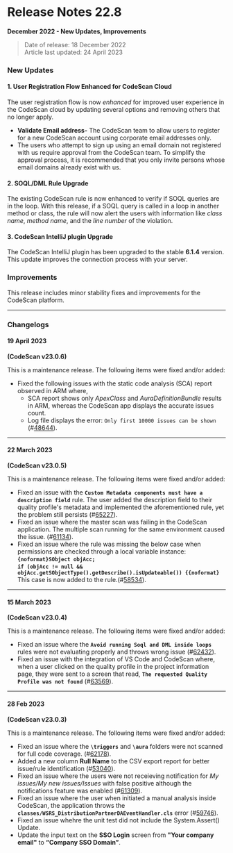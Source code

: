 # Release Notes 22.8

**December 2022 - New Updates, Improvements**

> Date of release: 18 December 2022\
> Article last updated: 24 April 2023

### New Updates <a href="#new-updates" id="new-updates"></a>

#### 1. User Registration Flow Enhanced for CodeScan Cloud <a href="#1-user-registration-flow-enhanced-for-codescan-cloud" id="1-user-registration-flow-enhanced-for-codescan-cloud"></a>

The user registration flow is now _enhanced_ for improved user experience in the CodeScan cloud by updating several options and removing others that no longer apply.

* **Validate Email address-** The CodeScan team to allow users to register for a new CodeScan account using corporate email addresses only.
* The users who attempt to sign up using an email domain not registered with us require approval from the CodeScan team. To simplify the approval process, it is recommended that you only invite persons whose email domains already exist with us.

#### 2. SOQL/DML Rule Upgrade <a href="#2-soqldml-rule-upgrade" id="2-soqldml-rule-upgrade"></a>

The existing CodeScan rule is now enhanced to verify if SOQL queries are in the loop. With this release, if a SOQL query is called in a loop in another method or class, the rule will now alert the users with information like _class name_, _method name_, and the _line number_ of the violation.

#### 3. CodeScan IntelliJ plugin Upgrade <a href="#3-codescan-intellij-plugin-upgrade" id="3-codescan-intellij-plugin-upgrade"></a>

The CodeScan IntelliJ plugin has been upgraded to the stable **6.1.4** version. This update improves the connection process with your server.

### Improvements <a href="#improvements" id="improvements"></a>

This release includes minor stability fixes and improvements for the CodeScan platform.

***

### Changelogs <a href="#changelogs" id="changelogs"></a>

#### 19 April 2023 <a href="#19-april-2023" id="19-april-2023"></a>

**(CodeScan v23.0.6)**

This is a maintenance release. The following items were fixed and/or added:

* Fixed the following issues with the static code analysis (SCA) report observed in ARM where,
  * SCA report shows only _ApexClass_ and _AuraDefinitionBundle_ results in ARM, whereas the CodeScan app displays the accurate issues count.
  * Log file displays the error: `Only first 10000 issues can be shown` (#[48644](https://support.autorabit.com/support/autorabit/ShowHomePage.do#Cases/dv/241415000082753293)).

***

#### 22 March 2023 <a href="#22-march-2023" id="22-march-2023"></a>

**(CodeScan v23.0.5)**

This is a maintenance release. The following items were fixed and/or added:

* Fixed an issue with the **`Custom Metadata components must have a description field`** rule. The user added the description field to their quality profile's metadata and implemented the aforementioned rule, yet the problem still persists (#[65227](https://support.autorabit.com/support/autorabit/ShowHomePage.do#Cases/dv/241415000104349078)).
* Fixed an issue where the master scan was failing in the CodeScan application. The multiple scan running for the same environment caused the issue. (#[61134](https://support.autorabit.com/support/autorabit/ShowHomePage.do#Cases/dv/241415000098014584)).
* Fixed an issue where the rule was missing the below case when permissions are checked through a local variable instance:\
  **`{noformat}SObject objAcc;`**\
  **`if (objAcc != null && objAcc.getSObjectType().getDescribe().isUpdateable()) {{noformat}`**\
  This case is now added to the rule.(#[58534](https://support.autorabit.com/support/autorabit/ShowHomePage.do#Cases/dv/241415000095397001)).

***

#### 15 March 2023 <a href="#15-march-2023" id="15-march-2023"></a>

**(CodeScan v23.0.4)**

This is a maintenance release. The following items were fixed and/or added:

* Fixed an issue where the **`Avoid running Soql and DML inside loops`** rules were not evaluating properly and throws wrong issue (#[62432](https://support.autorabit.com/support/autorabit/ShowHomePage.do#Cases/dv/241415000100116773)).
* Fixed an issue with the integration of VS Code and CodeScan where, when a user clicked on the quality profile in the project information page, they were sent to a screen that read, **`The requested Quality Profile was not found`** (#[63569](https://support.autorabit.com/support/autorabit/ShowHomePage.do#Cases/dv/241415000101941939)).

***

#### 28 Feb 2023 <a href="#28-feb-2023" id="28-feb-2023"></a>

**(CodeScan v23.0.3)**

This is a maintenance release. The following items were fixed and/or added:

* Fixed an issue where the **`\triggers`** and **`\aura`** folders were not scanned for full code coverage. (#[62178](https://support.autorabit.com/support/autorabit/ShowHomePage.do#Cases/dv/241415000099818356)).
* Added a new column **Rull Name** to the CSV export report for better issue/rule identification (#[53040](https://support.autorabit.com/support/autorabit/ShowHomePage.do#Cases/dv/241415000087182005)).
* Fixed an issue where the users were not receieving notification for _My issues/My new issues/Issues_ with false positive although the notifications feature was enabled (#[61309](https://support.autorabit.com/support/autorabit/ShowHomePage.do#Cases/dv/241415000098509229)).
* Fixed an issue where the user when initiated a manual analysis inside CodeScan, the application throws the **`classes/WSRS_DistributionPartnerDAEventHandler.cls`** error (#[59746](https://support.autorabit.com/support/autorabit/ShowHomePage.do#Cases/dv/241415000096706361)).
* Fixed an issue whehre the unit test did not include the System.Assert() Update.
* Update the input text on the **SSO Login** screen from **"Your company email"** to **“Company SSO Domain”**.

